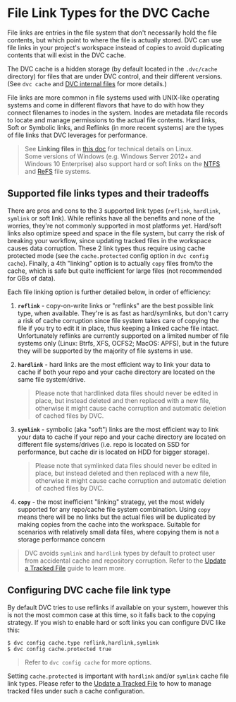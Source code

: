 # File Link Types for the DVC Cache

File links are entries in the file system that don't necessarily hold the file
contents, but which point to where the file is actually stored. DVC can use file
links in your project's workspace instead of copies to avoid duplicating
contents that will exist in the DVC cache.

The DVC cache is a hidden storage (by default located in the `.dvc/cache`
directory) for files that are under DVC control, and their different versions.
(See `dvc cache` and
[DVC internal files](/doc/user-guide/dvc-files-and-directories) for more
details.)

File links are more common in file systems used with UNIX-like operating systems
and come in different flavors that have to do with how they connect filenames to
inodes in the system. Inodes are metadata file records to locate and manage
permissions to the actual file contents. Hard links, Soft or Symbolic links, and
Reflinks (in more recent systems) are the types of file links that DVC leverages
for performance.

> See **Linking files** in
> [this doc](http://www.tldp.org/LDP/intro-linux/html/sect_03_03.html) for
> technical details on Linux.  
> Some versions of Windows (e.g. Windows Server 2012+ and Windows 10 Enterprise)
> also support hard or soft links on the
> [NTFS](https://support.microsoft.com/en-us/help/100108/overview-of-fat-hpfs-and-ntfs-file-systems)
> and
> [ReFS](https://docs.microsoft.com/en-us/windows-server/storage/refs/refs-overview)
> file systems.

## Supported file links types and their tradeoffs

There are pros and cons to the 3 supported link types (`reflink`, `hardlink`,
`symlink` or soft link). While reflinks have all the benefits and none of the
worries, they're not commonly supported in most platforms yet. Hard/soft links
also optimize speed and space in the file system, but carry the risk of breaking
your workflow, since updating tracked files in the workspace causes data
corruption. These 2 link types thus require using cache protected mode (see the
`cache.protected` config option in `dvc config cache`). Finally, a 4th "linking"
option is to actually `copy` files from/to the cache, which is safe but quite
inefficient for large files (not recommended for GBs of data).

Each file linking option is further detailed below, in order of efficiency:

1. **`reflink`** - copy-on-write links or "reflinks" are the best possible link
   type, when available. They're is as fast as hard/symlinks, but don't carry a
   risk of cache corruption since file system takes care of copying the file if
   you try to edit it in place, thus keeping a linked cache file intact.  
   Unfortunately reflinks are currently supported on a limited number of file
   systems only (Linux: Btrfs, XFS, OCFS2; MacOS: APFS), but in the future they
   will be supported by the majority of file systems in use.

2. **`hardlink`** - hard links are the most efficient way to link your data to
   cache if both your repo and your cache directory are located on the same file
   system/drive.

   > Please note that hardlinked data files should never be edited in place, but
   > instead deleted and then replaced with a new file, otherwise it might cause
   > cache corruption and automatic deletion of cached files by DVC.

3. **`symlink`** - symbolic (aka "soft") links are the most efficient way to
   link your data to cache if your repo and your cache directory are located on
   different file systems/drives (i.e. repo is located on SSD for performance,
   but cache dir is located on HDD for bigger storage).

   > Please note that symlinked data files should never be edited in place, but
   > instead deleted and then replaced with a new file, otherwise it might cause
   > cache corruption and automatic deletion of cached files by DVC.

4. **`copy`** - the most inefficient "linking" strategy, yet the most widely
   supported for any repo/cache file system combination. Using `copy` means
   there will be no links but the actual files will be duplicated by making
   copies from the cache into the workspace. Suitable for scenarios with
   relatively small data files, where copying them is not a storage performance
   concern

> DVC avoids `symlink` and `hardlink` types by default to protect user from
> accidental cache and repository corruption. Refer to the
> [Update a Tracked File](/doc/user-guide/update-tracked-file) guide to learn
> more.

## Configuring DVC cache file link type

By default DVC tries to use reflinks if available on your system, however this
is not the most common case at this time, so it falls back to the copying
strategy. If you wish to enable hard or soft links you can configure DVC like
this:

```dvc
$ dvc config cache.type reflink,hardlink,symlink
$ dvc config cache.protected true
```

> Refer to `dvc config cache` for more options.

Setting `cache.protected` is important with `hardlink` and/or `symlink` cache
file link types. Please refer to the
[Update a Tracked File](/docs/user-guide/update-tracked-file) to how to manage
tracked files under such a cache configuration.
